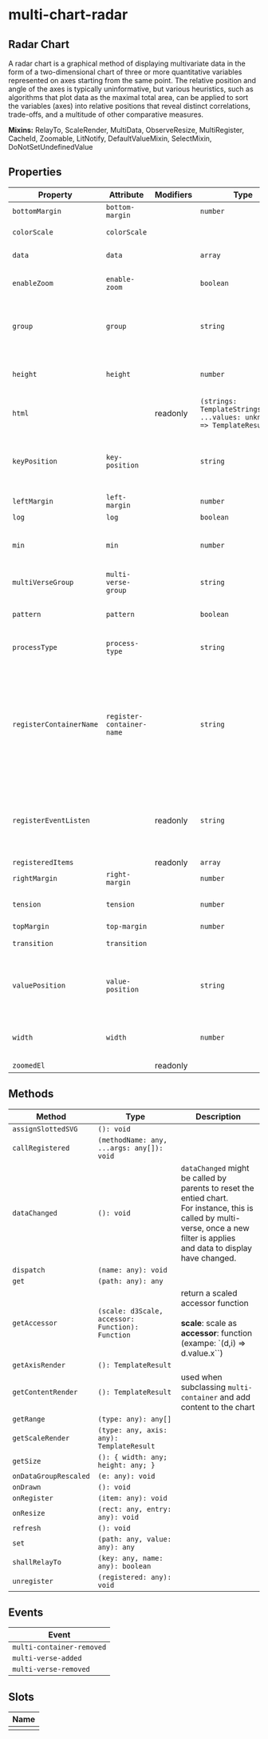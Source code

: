 # multi-chart-radar

## Radar Chart
A radar chart is a graphical method of displaying multivariate data in the form of a two-dimensional chart of three or more quantitative variables represented on axes starting from the same point. The relative position and angle of the axes is typically uninformative, but various heuristics, such as algorithms that plot data as the maximal total area, can be applied to sort the variables (axes) into relative positions that reveal distinct correlations, trade-offs, and a multitude of other comparative measures.

**Mixins:** RelayTo, ScaleRender, MultiData, ObserveResize, MultiRegister, CacheId, Zoomable, LitNotify, DefaultValueMixin, SelectMixin, DoNotSetUndefinedValue

## Properties

| Property                | Attribute                 | Modifiers | Type                                             | Default   | Description                                      |
|-------------------------|---------------------------|-----------|--------------------------------------------------|-----------|--------------------------------------------------|
| `bottomMargin`          | `bottom-margin`           |           | `number`                                         |           |                                                  |
| `colorScale`            | `colorScale`              |           |                                                  |           | colorScale for the chart                         |
| `data`                  | `data`                    |           | `array`                                          |           | `data` to display the chart                      |
| `enableZoom`            | `enable-zoom`             |           | `boolean`                                        |           | `enableZoom` set true to enable zoom behaviors   |
| `group`                 | `group`                   |           | `string`                                         |           | `group` the name of the group (used when to registering this element under a multi-verse) |
| `height`                | `height`                  |           | `number`                                         |           | `height`  of the chart area. Equals actual height of component - margins |
| `html`                  |                           | readonly  | `(strings: TemplateStringsArray, ...values: unknown[]) => TemplateResult` |           |                                                  |
| `keyPosition`           | `key-position`            |           | `string`                                         | "angle"   | `keyPosition` position type for keys.<br />this is used to calculate scale vor values in `multi-data-group` |
| `leftMargin`            | `left-margin`             |           | `number`                                         |           |                                                  |
| `log`                   | `log`                     |           | `boolean`                                        |           | `log`  true to show log                          |
| `min`                   | `min`                     |           | `number`                                         | 0         | `min` minumum value<br />we need to set it, otherwise will be inferred  frmo data |
| `multiVerseGroup`       | `multi-verse-group`       |           | `string`                                         | "default" | `multiVerseGroup` group name send along with `multi-verse-added` |
| `pattern`               | `pattern`                 |           | `boolean`                                        |           | `pattern` set true for charts using patterns (e.g. geo charts) |
| `processType`           | `process-type`            |           | `string`                                         |           | `processType`  the type of process type, e.g. stack for bar Chart |
| `registerContainerName` | `register-container-name` |           | `string`                                         | "svgHost" | `registerContainerName` the name of the container set to registered items. This is needed because<br />some items can be registered agains mutiple domain. For instance, multi-g : as an resizable svg item<br />and against multi-verse. |
| `registerEventListen`   |                           | readonly  | `string`                                         |           | `registerEventListen` the name of the event that will trigger<br />a registration. This event is fired by an element applying<br />Resiterable Mixin<br /> |
| `registeredItems`       |                           | readonly  | `array`                                          |           |                                                  |
| `rightMargin`           | `right-margin`            |           | `number`                                         |           |                                                  |
| `tension`               | `tension`                 |           | `number`                                         | 0.6       | `tension` tension for [curveCardinalClosed](https://github.com/d3/d3-shape#curveCardinalClosed)<br />value between 0 an 1. |
| `topMargin`             | `top-margin`              |           | `number`                                         |           |                                                  |
| `transition`            | `transition`              |           |                                                  |           | `transition` to apply while drawing              |
| `valuePosition`         | `value-position`          |           | `string`                                         | "radial"  | `valuePosition` position type for values.<br />this is used to calculate scale vor values in `multi-data-group` |
| `width`                 | `width`                   |           | `number`                                         |           | `width`  of the chart area. Equals actual width of component - margins |
| `zoomedEl`              |                           | readonly  |                                                  |           |                                                  |

## Methods

| Method                | Type                                             | Description                                      |
|-----------------------|--------------------------------------------------|--------------------------------------------------|
| `assignSlottedSVG`    | `(): void`                                       |                                                  |
| `callRegistered`      | `(methodName: any, ...args: any[]): void`        |                                                  |
| `dataChanged`         | `(): void`                                       | `dataChanged` might be called by parents to reset the entied chart.<br />For instance, this is called by multi-verse, once a new filter is applies<br />and data to display have changed. |
| `dispatch`            | `(name: any): void`                              |                                                  |
| `get`                 | `(path: any): any`                               |                                                  |
| `getAccessor`         | `(scale: d3Scale, accessor: Function): Function` | return a scaled accessor function<br /><br />**scale**: scale as<br />**accessor**: function (exampe: `(d,i) => d.value.x``) |
| `getAxisRender`       | `(): TemplateResult`                             |                                                  |
| `getContentRender`    | `(): TemplateResult`                             | used when subclassing `multi-container` and add content to the chart |
| `getRange`            | `(type: any): any[]`                             |                                                  |
| `getScaleRender`      | `(type: any, axis: any): TemplateResult`         |                                                  |
| `getSize`             | `(): { width: any; height: any; }`               |                                                  |
| `onDataGroupRescaled` | `(e: any): void`                                 |                                                  |
| `onDrawn`             | `(): void`                                       |                                                  |
| `onRegister`          | `(item: any): void`                              |                                                  |
| `onResize`            | `(rect: any, entry: any): void`                  |                                                  |
| `refresh`             | `(): void`                                       |                                                  |
| `set`                 | `(path: any, value: any): any`                   |                                                  |
| `shallRelayTo`        | `(key: any, name: any): boolean`                 |                                                  |
| `unregister`          | `(registered: any): void`                        |                                                  |

## Events

| Event                     |
|---------------------------|
| `multi-container-removed` |
| `multi-verse-added`       |
| `multi-verse-removed`     |

## Slots

| Name |
|------|
|      |
